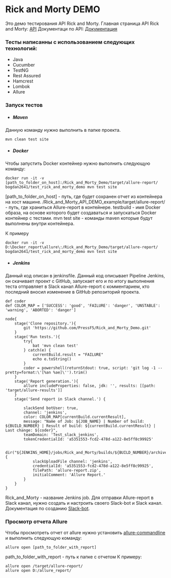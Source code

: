 # Rick and Morty DEMO
Это демо тестирования API Rick and Morty.
Главная страница API Rick and Morty: [API](https://rickandmortyapi.com/)
Документаци по API: [Документация](https://rickandmortyapi.com/documentation)

### Тесты написанны с использованием следующих технологий:
 - Java
 - Cucumber
 - TestNG
 - Rest Assured
 - Hamcrest
 - Lombok
 - Allure

### Запуск тестов

- ##### Maven

Данную команду нужно выполнить в папке проекта.
```
mvn clean test site
```
- ##### Docker 

Чтобы запустить Docker контейнер нужно выполнить следующую команду:
```
docker run -it -v [path_to_folder_on_host]:/Rick_and_Morty_Demo/target/allure-report/ bogdan2641/test_rick_and_morty_demo mvn test site
```
[path_to_folder_on_host] - путь, где будет сохранен отчет из контейнера на хост машине.
/Rick_and_Morty_API_DEMO_example/target/allure-report/ - путь, где храниться Allure-report в контейнере.
testbuild - имя Docker образа, на основе которого будет создаваться и запускаться Docker контейнер с тестами.
mvn test site - команды maven которые будут выполнены внутри контейнера.

К примеру
```
docker run -it -v D:\Docker_report\allure\:/Rick_and_Morty_Demo/target/allure-report/ bogdan2641/test_rick_and_morty_demo mvn test site
```

- ##### Jenkins
Данный код описан в jenkinsfile. Данный код описывает Pipeline Jenkins, он скачивает проект с GitHub, запускает его и по итогу выполнения теста отправляет в Slack канал Allure-report с комментарием, кто последний вносил изменение в GitHub репозиторий проекта.
```
def coder
def COLOR_MAP = ['SUCCESS': 'good', 'FAILURE': 'danger', 'UNSTABLE': 'warning', 'ABORTED': 'danger']

node{
    stage('Clone repository.'){
        git 'https://github.com/PressF5/Rick_and_Morty_Demo.git'
    }
    stage('Run tests.'){
        try{
            bat 'mvn clean test'
        } catch(e) {
            currentBuild.result = "FAILURE"
            echo e.toString()  
        }
        coder = powershell(returnStdout: true, script: 'git log -1 --pretty=format:\'[%an %ae]\'').trim()
    }
    stage('Report generation.'){
        allure includeProperties: false, jdk: '', results: [[path: 'target/allure-results']]
    }
    stage('Send report in Slack channel.') {
        
        slackSend botUser: true, 
        channel: 'jenkins',
        color: COLOR_MAP[currentBuild.currentResult],
        message: "Name of Job: ${JOB_NAME} | Number of build: ${BUILD_NUMBER} | Result of build: ${currentBuild.currentResult} | Last change: ${coder}",
        teamDomain: 'Test_slack_jenkins', 
        tokenCredentialId: 'a5351553-fcd2-478d-a122-8e5ff8c99925'
        
        dir("${JENKINS_HOME}/jobs/Rick_and_Morty/builds/${BUILD_NUMBER}/archive") {
            slackUploadFile channel: 'jenkins', 
            credentialId: 'a5351553-fcd2-478d-a122-8e5ff8c99925', 
            filePath: 'allure-report.zip', 
            initialComment: 'Allure Report.'
        }
    }
}
```
Rick_and_Morty - название Jenkins job.
Для отправки Allure-report в Slack канал, нужно создать и настроить своего Slack-bot и Slack канал. Документация по созданию [Slack-bot](https://api.slack.com/bot-users).

### Просмотр отчета Allure
Чтобы просмотреть отчет от allure нужно установить [allure-commandline](https://www.npmjs.com/package/allure-commandline) и выполнить следующую команду:
```
allure open [path_to_folder_with_report]
```
path_to_folder_with_report - путь к папке с отчетом
К примеру:
```
allure open /target/allure-report/
allure open D:/allure_report/
```
